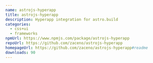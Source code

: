 ```yaml
---
name: astrojs-hyperapp
title: astrojs-hyperapp
description: Hyperapp integration for astro.build
categories:
  - css+ui
  - frameworks
npmUrl: https://www.npmjs.com/package/astrojs-hyperapp
repoUrl: https://github.com/zaceno/astrojs-hyperapp
homepageUrl: https://github.com/zaceno/astrojs-hyperapp#readme
downloads: 90
---
```

